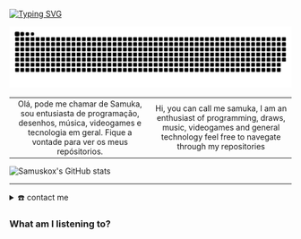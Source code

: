 [![Typing SVG](https://readme-typing-svg.demolab.com?font=Pixelify+Sans&size=30&pause=1000&color=C920FF&background=FFFFFF00&center=true&vCenter=true&random=false&width=435&lines=Hi%2C+wassup%3F+I+am+samuka)](https://git.io/typing-svg)

<div align="center">
  <img  src="https://github.com/1999AZZAR/1999AZZAR/blob/main/resources/img/grid-snake.svg"
       alt="snake" /></a>
</div>

<p align="center">
  <!--- stats (start) -->
<table align="center">
<tr border="none">
<td width="50%" align="center">
  Olá, pode me chamar de Samuka,
  sou entusiasta de programação, desenhos, música, videogames e tecnologia em geral.
  Fique a vontade para ver os meus repósitorios.
  
</td>

<td width="50%" align="center">
  Hi, you can call me samuka,
  I am an enthusiast of programming, draws, music, videogames and general technology 
  feel free to navegate through my repositories
  </td>
</tr>
</table>
</p> 

![Samuskox's GitHub stats](https://github-readme-stats.vercel.app/api?username=Samuskox&show_icons=true&theme=synthwave)

-----

<details>
  <summary>☎️ contact me</summary>
<div>
  <samp>
    <h2 align="center">you can reach me by:</h2>
    <p align="center">
      <br/>
      <a href="https://www.linkedin.com/in/samuel-oliveira-lopes1/" target="blank"><img align="center"
         src="https://img.shields.io/badge/linkedin-%231DA1F2.svg?style=for-the-badge&logo=linkedin&logoColor=white"
         alt="azzar" height="30"/></a>
      <a href="mailto:samu5020ol@gmail.com" target="blank"><img align="center"
         src="https://img.shields.io/badge/gmail-EA4335.svg?style=for-the-badge&logo=gmail&logoColor=white"
         alt="azzar" height="30"/></a>
    </p>
  <p align="center">
      <a href="https://www.instagram.com/samuka5002/" target="blank"><img align="center"
         src="https://img.shields.io/badge/instagram-%23E4405F.svg?style=for-the-badge&logo=Instagram&logoColor=white"
         alt="azzar" height="30"/></a>
      <a href="https://wa.me/+5515996960426" target="blank"><img align="center"
         src="https://img.shields.io/badge/whatsapp-4B7F1.svg?style=for-the-badge&logo=whatsapp&logoColor=white"
         alt="azzar" height="30"/></a>
      <br>
    </p>
  </samp>
</div>
</details>

<h3>What am I listening to?</h3>

<!--
![Alt text](https://spotify-recently-played-readme.vercel.app/api?user=samu5020ol&unique={true|1|on|yes})
-->

<!--
**Samuskox/Samuskox** is a ✨ _special_ ✨ repository because its `README.md` (this file) appears on your GitHub profile.

Here are some ideas to get you started:

- 🔭 I’m currently working on ...
- 🌱 I’m currently learning ...
- 👯 I’m looking to collaborate on ...
- 🤔 I’m looking for help with ...
- 💬 Ask me about ...
- 📫 How to reach me: ...
- 😄 Pronouns: ...
- ⚡ Fun fact: ...
-->
